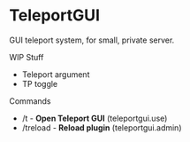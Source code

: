 # TeleportGUI
GUI teleport system, for small, private server.

WIP Stuff
- Teleport argument
- TP toggle

Commands
- /t - <b>Open Teleport GUI</b> (teleportgui.use)
- /treload - <b>Reload plugin</b> (teleportgui.admin)
